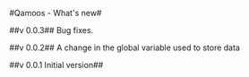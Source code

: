 #Qamoos - What's new#

##v 0.0.3##
Bug fixes.

##v 0.0.2##
A change in the global variable used to store data

##v 0.0.1 Initial version##
